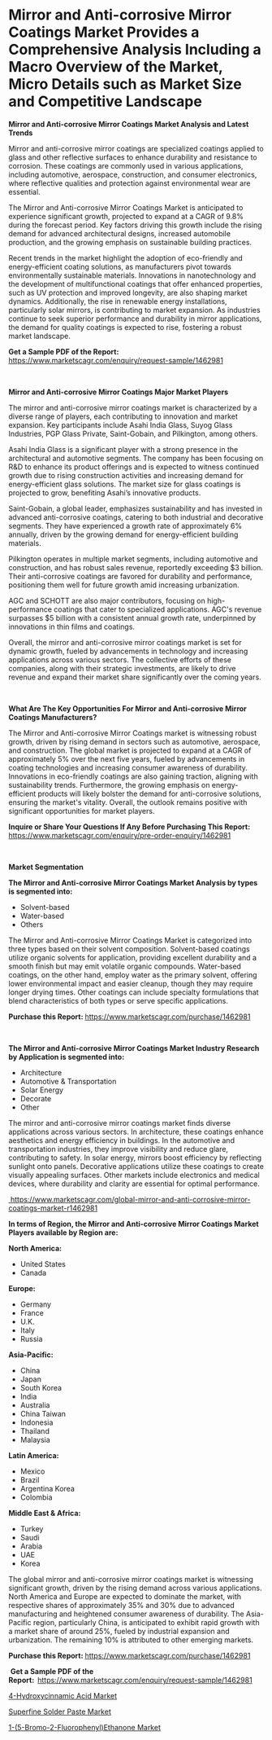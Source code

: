 <p><h1>Mirror and Anti-corrosive Mirror Coatings Market Provides a Comprehensive Analysis Including a Macro Overview of the Market, Micro Details such as Market Size and Competitive Landscape</h1></p><p><strong>Mirror and Anti-corrosive Mirror Coatings Market Analysis and Latest Trends</strong></p>
<p><p>Mirror and anti-corrosive mirror coatings are specialized coatings applied to glass and other reflective surfaces to enhance durability and resistance to corrosion. These coatings are commonly used in various applications, including automotive, aerospace, construction, and consumer electronics, where reflective qualities and protection against environmental wear are essential.</p><p>The Mirror and Anti-corrosive Mirror Coatings Market is anticipated to experience significant growth, projected to expand at a CAGR of 9.8% during the forecast period. Key factors driving this growth include the rising demand for advanced architectural designs, increased automobile production, and the growing emphasis on sustainable building practices. </p><p>Recent trends in the market highlight the adoption of eco-friendly and energy-efficient coating solutions, as manufacturers pivot towards environmentally sustainable materials. Innovations in nanotechnology and the development of multifunctional coatings that offer enhanced properties, such as UV protection and improved longevity, are also shaping market dynamics. Additionally, the rise in renewable energy installations, particularly solar mirrors, is contributing to market expansion. As industries continue to seek superior performance and durability in mirror applications, the demand for quality coatings is expected to rise, fostering a robust market landscape.</p></p>
<p><strong>Get a Sample PDF of the Report:&nbsp;</strong> <a href="https://www.marketscagr.com/enquiry/request-sample/1462981?utm_campaign=1848&utm_medium=2&utm_source=Github&utm_content=ia&utm_term=05032025&utm_id=mirror-and-anti-corrosive-mirror-coatings">https://www.marketscagr.com/enquiry/request-sample/1462981</a></p>
<p>&nbsp;</p>
<p><strong>Mirror and Anti-corrosive Mirror Coatings Major Market Players</strong></p>
<p><p>The mirror and anti-corrosive mirror coatings market is characterized by a diverse range of players, each contributing to innovation and market expansion. Key participants include Asahi India Glass, Suyog Glass Industries, PGP Glass Private, Saint-Gobain, and Pilkington, among others.</p><p>Asahi India Glass is a significant player with a strong presence in the architectural and automotive segments. The company has been focusing on R&D to enhance its product offerings and is expected to witness continued growth due to rising construction activities and increasing demand for energy-efficient glass solutions. The market size for glass coatings is projected to grow, benefiting Asahi’s innovative products.</p><p>Saint-Gobain, a global leader, emphasizes sustainability and has invested in advanced anti-corrosive coatings, catering to both industrial and decorative segments. They have experienced a growth rate of approximately 6% annually, driven by the growing demand for energy-efficient building materials.</p><p>Pilkington operates in multiple market segments, including automotive and construction, and has robust sales revenue, reportedly exceeding $3 billion. Their anti-corrosive coatings are favored for durability and performance, positioning them well for future growth amid increasing urbanization.</p><p>AGC and SCHOTT are also major contributors, focusing on high-performance coatings that cater to specialized applications. AGC's revenue surpasses $5 billion with a consistent annual growth rate, underpinned by innovations in thin films and coatings.</p><p>Overall, the mirror and anti-corrosive mirror coatings market is set for dynamic growth, fueled by advancements in technology and increasing applications across various sectors. The collective efforts of these companies, along with their strategic investments, are likely to drive revenue and expand their market share significantly over the coming years.</p></p>
<p>&nbsp;</p>
<p><strong>What Are The Key Opportunities For Mirror and Anti-corrosive Mirror Coatings Manufacturers?</strong></p>
<p><p>The Mirror and Anti-corrosive Mirror Coatings market is witnessing robust growth, driven by rising demand in sectors such as automotive, aerospace, and construction. The global market is projected to expand at a CAGR of approximately 5% over the next five years, fueled by advancements in coating technologies and increasing consumer awareness of durability. Innovations in eco-friendly coatings are also gaining traction, aligning with sustainability trends. Furthermore, the growing emphasis on energy-efficient products will likely bolster the demand for anti-corrosive solutions, ensuring the market's vitality. Overall, the outlook remains positive with significant opportunities for market players.</p></p>
<p><strong>Inquire or Share Your Questions If Any Before Purchasing This Report:</strong> <a href="https://www.marketscagr.com/enquiry/pre-order-enquiry/1462981?utm_campaign=1848&utm_medium=2&utm_source=Github&utm_content=ia&utm_term=05032025&utm_id=mirror-and-anti-corrosive-mirror-coatings">https://www.marketscagr.com/enquiry/pre-order-enquiry/1462981</a></p>
<p>&nbsp;</p>
<p><strong>Market Segmentation</strong></p>
<p><strong>The Mirror and Anti-corrosive Mirror Coatings Market Analysis by types is segmented into:</strong></p>
<p><ul><li>Solvent-based</li><li>Water-based</li><li>Others</li></ul></p>
<p><p>The Mirror and Anti-corrosive Mirror Coatings Market is categorized into three types based on their solvent composition. Solvent-based coatings utilize organic solvents for application, providing excellent durability and a smooth finish but may emit volatile organic compounds. Water-based coatings, on the other hand, employ water as the primary solvent, offering lower environmental impact and easier cleanup, though they may require longer drying times. Other coatings can include specialty formulations that blend characteristics of both types or serve specific applications.</p></p>
<p><strong>Purchase this Report:&nbsp;</strong><a href="https://www.marketscagr.com/purchase/1462981?utm_campaign=1848&utm_medium=2&utm_source=Github&utm_content=ia&utm_term=05032025&utm_id=mirror-and-anti-corrosive-mirror-coatings">https://www.marketscagr.com/purchase/1462981</a></p>
<p>&nbsp;</p>
<p><strong>The Mirror and Anti-corrosive Mirror Coatings Market Industry Research by Application is segmented into:</strong></p>
<p><ul><li>Architecture</li><li>Automotive & Transportation</li><li>Solar Energy</li><li>Decorate</li><li>Other</li></ul></p>
<p><p>The mirror and anti-corrosive mirror coatings market finds diverse applications across various sectors. In architecture, these coatings enhance aesthetics and energy efficiency in buildings. In the automotive and transportation industries, they improve visibility and reduce glare, contributing to safety. In solar energy, mirrors boost efficiency by reflecting sunlight onto panels. Decorative applications utilize these coatings to create visually appealing surfaces. Other markets include electronics and medical devices, where durability and clarity are essential for optimal performance.</p></p>
<p><a href="https://www.marketscagr.com/global-mirror-and-anti-corrosive-mirror-coatings-market-r1462981?utm_campaign=1848&utm_medium=2&utm_source=Github&utm_content=ia&utm_term=05032025&utm_id=mirror-and-anti-corrosive-mirror-coatings">&nbsp;https://www.marketscagr.com/global-mirror-and-anti-corrosive-mirror-coatings-market-r1462981</a></p>
<p><strong>In terms of Region, the Mirror and Anti-corrosive Mirror Coatings Market Players available by Region are:</strong></p>
<p>
    <p> <strong> North America: </strong>
        <ul>
            <li>United States</li>
            <li>Canada</li>
        </ul>
        </p> 
    <p> <strong> Europe: </strong>
        <ul>
            <li>Germany</li>
            <li>France</li>
            <li>U.K.</li>
            <li>Italy</li>
            <li>Russia</li>
        </ul>
        </p> 
    <p> <strong> Asia-Pacific: </strong>
        <ul>
            <li>China</li>
            <li>Japan</li>
            <li>South Korea</li>
            <li>India</li>
            <li>Australia</li>
            <li>China Taiwan</li>
            <li>Indonesia</li>
            <li>Thailand</li>
            <li>Malaysia</li>
        </ul>
        </p> 
    <p> <strong> Latin America: </strong>
        <ul>
            <li>Mexico</li>
            <li>Brazil</li>
            <li>Argentina Korea</li>
            <li>Colombia</li>
        </ul>
        </p> 
    <p> <strong> Middle East & Africa: </strong>
        <ul>
            <li>Turkey</li>
            <li>Saudi</li>
            <li>Arabia</li>
            <li>UAE</li>
            <li>Korea</li>
        </ul>
    </p>
    </p>
<p><p>The global mirror and anti-corrosive mirror coatings market is witnessing significant growth, driven by the rising demand across various applications. North America and Europe are expected to dominate the market, with respective shares of approximately 35% and 30% due to advanced manufacturing and heightened consumer awareness of durability. The Asia-Pacific region, particularly China, is anticipated to exhibit rapid growth with a market share of around 25%, fueled by industrial expansion and urbanization. The remaining 10% is attributed to other emerging markets.</p></p>
<p><strong>Purchase this Report: </strong><a href="https://www.marketscagr.com/purchase/1462981?utm_campaign=1848&utm_medium=2&utm_source=Github&utm_content=ia&utm_term=05032025&utm_id=mirror-and-anti-corrosive-mirror-coatings">https://www.marketscagr.com/purchase/1462981</a></p>
<p>&nbsp;<strong>Get a Sample PDF of the Report:&nbsp;&nbsp;</strong><a href="https://www.marketscagr.com/enquiry/request-sample/1462981?utm_campaign=1848&utm_medium=2&utm_source=Github&utm_content=ia&utm_term=05032025&utm_id=mirror-and-anti-corrosive-mirror-coatings">https://www.marketscagr.com/enquiry/request-sample/1462981</a></p>
<p><strong></strong></p>
<p><p><a href="https://github.com/WillieWoodard/Market-Research-Report-List-7/blob/main/4-hydroxycinnamic-acid-market.md?utm_campaign=1848&utm_medium=2&utm_source=Github&utm_content=ia&utm_term=05032025&utm_id=mirror-and-anti-corrosive-mirror-coatings">4-Hydroxycinnamic Acid Market</a></p><p><a href="https://github.com/prumrupear/Market-Research-Report-List-1/blob/main/superfine-solder-paste-market.md?utm_campaign=1848&utm_medium=2&utm_source=Github&utm_content=ia&utm_term=05032025&utm_id=mirror-and-anti-corrosive-mirror-coatings">Superfine Solder Paste Market</a></p><p><a href="https://github.com/goreabeeran/Market-Research-Report-List-1/blob/main/1-5-bromo-2-fluorophenylethanone-market.md?utm_campaign=1848&utm_medium=2&utm_source=Github&utm_content=ia&utm_term=05032025&utm_id=mirror-and-anti-corrosive-mirror-coatings">1-(5-Bromo-2-Fluorophenyl)Ethanone Market</a></p></p>